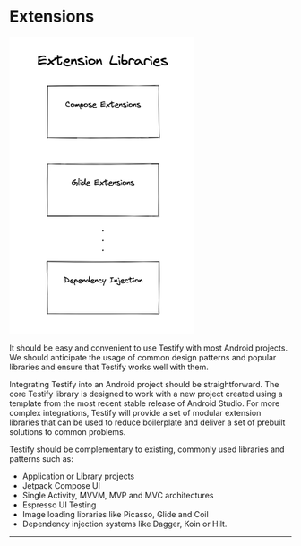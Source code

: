 # Extensions

<img width="330" alt="image" src="../assets/architecture.extensions.png">

It should be easy and convenient to use Testify with most Android projects. We should anticipate the usage of common design patterns and popular libraries and ensure that Testify works well with them.

Integrating Testify into an Android project should be straightforward. The core Testify library is designed to work with a new project created using a template from the most recent stable release of Android Studio. For more complex integrations, Testify will provide a set of modular extension libraries that can be used to reduce boilerplate and deliver a set of prebuilt solutions to common problems.

Testify should be complementary to existing, commonly used libraries and patterns such as:

- Application or Library projects
- Jetpack Compose UI
- Single Activity, MVVM, MVP and MVC architectures
- Espresso UI Testing
- Image loading libraries like Picasso, Glide and Coil
- Dependency injection systems like Dagger, Koin or Hilt.


---

